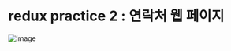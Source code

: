 # redux practice 2 : 연락처 웹 페이지
![image](https://github.com/user-attachments/assets/abaf9a60-bd3f-494c-9ee7-599799146b05)

